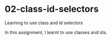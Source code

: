 # 02-class-id-selectors
Learning to use class and id selectors

In this assignment, I learnt to use classes and ids.
